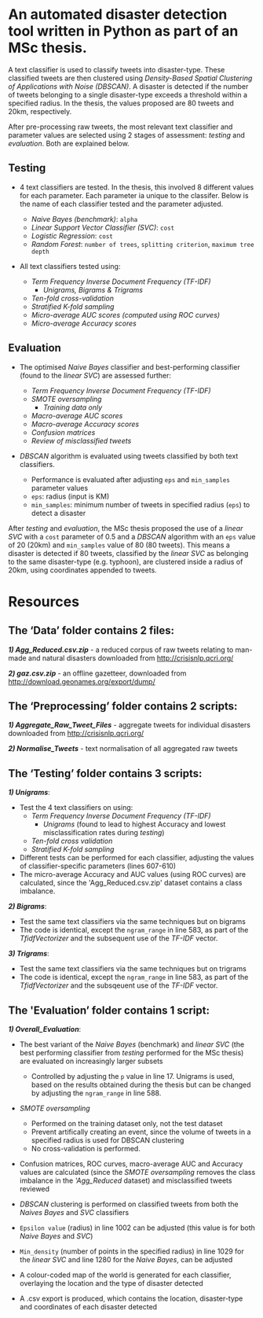 # An automated disaster detection tool written in Python as part of an MSc thesis.

A text classifier is used to classify tweets into disaster-type. These classified tweets are then clustered using *Density-Based Spatial Clustering of Applications with Noise (DBSCAN)*. A disaster is detected if the number of tweets belonging to a single disaster-type exceeds a threshold within a specified radius. In the thesis, the values proposed are 80 tweets and 20km, respectively.

After pre-processing raw tweets, the most relevant text classifier and parameter values are selected using 2 stages of assessment: *testing* and *evaluation*. Both are explained below.

## Testing 
  - 4 text classifiers are tested. In the thesis, this involved 8 different values for each parameter. Each parameter ia unique to the classifer. Below is the name of each classifier tested and the parameter adjusted.
    - *Naive Bayes (benchmark)*: `alpha`
    - *Linear Support Vector Classifier (SVC)*: `cost`
    - *Logistic Regression*: `cost`
    - *Random Forest*: `number of trees`, `splitting criterion`, `maximum tree depth`
    
  - All text classifiers tested using:
    - *Term Frequency Inverse Document Frequency (TF-IDF)*
      - *Unigrams, Bigrams & Trigrams*
    - *Ten-fold cross-validation*
    - *Stratified K-fold sampling*
    - *Micro-average AUC scores (computed using ROC curves)*
    - *Micro-average Accuracy scores*
    
  
## Evaluation 
  - The optimised *Naive Bayes* classifier and best-performing classifier (found to the *linear SVC*) are assessed further:
    - *Term Frequency Inverse Document Frequency (TF-IDF)*
    - *SMOTE oversampling*
      - *Training data only*
    - *Macro-average AUC scores*
    - *Macro-average Accuracy scores*
    - *Confusion matrices*
    - *Review of misclassified tweets*
    
  - *DBSCAN* algorithm is evaluated using tweets classified by both text classifiers. 
    - Performance is evaluated after adjusting `eps` and `min_samples` parameter values
    -  `eps`: radius (input is KM)
    - `min_samples`: minimum number of tweets in specified radius (`eps`) to detect a disaster

After *testing* and *evaluation*, the MSc thesis proposed the use of a *linear SVC* with a `cost` parameter of 0.5 and a *DBSCAN* algorithm with an `eps` value of 20 (20km) and `min_samples` value of 80 (80 tweets). This means a disaster is detected if 80 tweets, classified by the *linear SVC* as belonging to the same disaster-type (e.g. typhoon), are clustered inside a radius of 20km, using coordinates appended to tweets.

# Resources

## The ‘Data’ folder contains 2 files:

**_1) Agg_Reduced.csv.zip_** - a reduced corpus of raw tweets relating to man-made and natural disasters downloaded from http://crisisnlp.qcri.org/

**_2) gaz.csv.zip_** - an offline gazetteer, downloaded from http://download.geonames.org/export/dump/



## The ‘Preprocessing’ folder contains 2 scripts:

**_1) Aggregate_Raw_Tweet_Files_** - aggregate tweets for individual disasters downloaded from http://crisisnlp.qcri.org/

**_2) Normalise_Tweets_** - text normalisation of all aggregated raw tweets



## The ‘Testing’ folder contains 3 scripts:

**_1) Unigrams_**:
  - Test the 4 text classifiers on using:
    - *Term Frequency Inverse Document Frequency (TF-IDF)*
      - *Unigrams* (found to lead to highest Accuracy and lowest misclassification rates during *testing*)
    - *Ten-fold cross validation*
    - *Stratified K-fold sampling*
  - Different tests can be performed for each classifier, adjusting the values of classifier-specific parameters (lines 607-610)
  - The micro-average Accuracy and AUC values (using ROC curves) are calculated, since the 'Agg_Reduced.csv.zip' dataset contains a class imbalance.

**_2) Bigrams_**: 
  - Test the same text classifiers via the same techniques but on bigrams
  - The code is identical, except the `ngram_range` in line 583, as part of the *TfidfVectorizer* and the subsequent use of the *TF-IDF* vector.

**_3) Trigrams_**:
  - Test the same text classifiers via the same techniques but on trigrams
  - The code is identical, except the `ngram_range` in line 583, as part of the *TfidfVectorizer* and the subsqeuent use of the *TF-IDF* vector.


## The 'Evaluation’ folder contains 1 script:

**_1) Overall_Evaluation_**:
  - The best variant of the *Naive Bayes* (benchmark) and *linear SVC* (the best performing classifier from *testing* performed for the MSc thesis) are evaluated on increasingly larger subsets
    - Controlled by adjusting the `p` value in line 17. Unigrams is used, based on the results obtained during the thesis but can be changed by adjusting the `ngram_range` in line 588. 

  - *SMOTE oversampling*
    - Performed on the training dataset only, not the test dataset
    - Prevent artifically creating an event, since the volume of tweets in a specified radius is used for DBSCAN clustering
    - No cross-validation is performed. 

  - Confusion matrices, ROC curves, macro-average AUC and Accuracy values are calculated (since the *SMOTE oversampling* removes the class imbalance in the *'Agg_Reduced* dataset) and misclassified tweets reviewed 

  - *DBSCAN* clustering is performed on classified tweets from both the *Naives Bayes* and *SVC* classifiers
  - `Epsilon value` (radius) in line 1002 can be adjusted (this value is for both *Naive Bayes* and *SVC*)
  - `Min_density` (number of points in the specified radius) in line 1029 for the *linear SVC* and line 1280 for the *Naive Bayes*, can be adjusted

   - A colour-coded map of the world is generated for each classifier, overlaying the location and the type of disaster detected
   - A .csv export is produced, which contains the location, disaster-type and coordinates of each disaster detected

